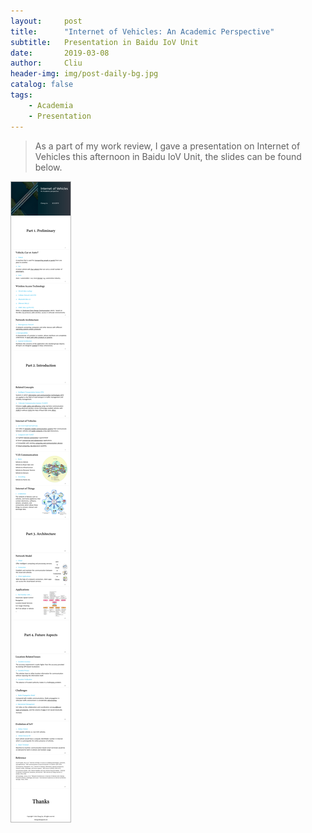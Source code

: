 ```yaml
---
layout:     post
title:      "Internet of Vehicles: An Academic Perspective"
subtitle:   Presentation in Baidu IoV Unit
date:       2019-03-08
author:     Cliu
header-img: img/post-daily-bg.jpg
catalog: false
tags:
    - Academia
    - Presentation
---
```


>As a part of my work review, I gave a presentation on Internet of Vehicles this afternoon in Baidu IoV Unit, the slides can be found below.

<style type="text/css">img {border: solid 0.8px #b8b8b8}</style>

![](/img/presentation-liu.png)